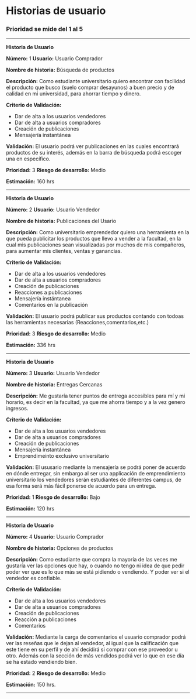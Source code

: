 # Historias de usuario

### Prioridad se mide del 1 al 5  

---------------------------

**Historia de Usuario** 

**Número:** 1                              **Usuario:** Usuario Comprador 

**Nombre de historia:** Búsqueda de productos

**Descripción:** Como estudiante universitario quiero encontrar con facilidad el producto que busco (suelo comprar desayunos) a buen precio y de calidad en mi universidad, para ahorrar tiempo y dinero.

**Criterio de Validación:** 
* Dar de alta a los usuarios vendedores
* Dar de alta a usuarios compradores 
* Creación de publicaciones 
* Mensajería instantánea 

**Validación:** El usuario podrá ver publicaciones en las cuales encontrará productos de su interés, además en la barra de búsqueda podrá escoger una en específico. 

**Prioridad:** 3                       **Riesgo de desarrollo:** Medio        
 
**Estimación:** 160 hrs        

--------------------------------

**Historia de Usuario** 

**Número:** 2                             **Usuario:** Usuario Vendedor 

**Nombre de historia:** Publicaciones del Usario

**Descripción:** Como universitario emprendedor quiero una herramienta en la que pueda publicitar los productos que llevo a vender a la facultad, en la cual mis publicaciones sean visualizadas por muchos de mis compañeros, para aumentar mis clientes, ventas y ganancias.

**Criterio de Validación:** 
* Dar de alta a los usuarios vendedores
* Dar de alta a usuarios compradores 
* Creación de publicaciones
* Reacciones a publicaciones
* Mensajería instántanea
* Comentarios en la publicación
 
**Validación:** El usuario podrá publicar sus productos contando con todoas las herramientas necesarias (Reacciones,comentarios,etc.)

**Prioridad:** 3                       **Riesgo de desarrollo:** Medio       
 
**Estimación:** 336 hrs       

-------------------------------------------------------------------------------------------------------

**Historia de Usuario** 

**Número:** 3                              **Usuario:** Usuario Vendedor 

**Nombre de historia:** Entregas Cercanas 

**Descripción:** Me gustaría tener puntos de entrega accesibles para mí y mi horario, es decir en la facultad, ya que me ahorra tiempo y  a la vez genero ingresos. 

**Criterio de Validación:** 
* Dar de alta a los usuarios vendedores
* Dar de alta a usuarios compradores 
* Creación de publicaciones 
* Mensajería instantánea
* Emprendimeinto exclusivo universitario

**Validación:** El ususario mediante la mensajería se podrá poner de acuerdo en dónde entregar, sin embargo al ser una applicación de emprendimiento universitario los vendedores serán estudiantes de diferentes campus, de esa forma será más fácil ponerse de acuerdo para un entrega.

**Prioridad:** 1                     **Riesgo de desarrollo:** Bajo       
 
**Estimación:** 120 hrs        


--------------------------------------------------------------------------------------------------

**Historia de Usuario** 

**Número:** 4                              **Usuario:** Usuario Comprador 

**Nombre de historia:** Opciones de productos


**Descripción:** Como estudiante que compra la mayoría de las veces me gustaría ver las opciones que hay, o cuando no tengo ni idea de que pedir poder ver que es lo que más se está pidiendo o vendiendo. Y poder ver si el vendedor es confiable. 

**Criterio de Validación:** 
* Dar de alta a los usuarios vendedores
* Dar de alta a usuarios compradores 
* Creación de publicaciones
* Reacción a publicaciones
* Comentarios

**Validación:** Mediante la carga de comentarios el usuario comprador podrá ver las reseñas que le dejan al vendedor, al igual que la calificación que este tiene en su perfil y de ahí decidirá si comprar con ese proveedor u otro. Además con la sección de más vendidos podrá ver lo que en ese día se ha estado vendiendo bien. 

**Prioridad:** 2                      **Riesgo de desarrollo:** Medio        
 
**Estimación:** 150 hrs.     


-----------------------------------------------------------------------------------------------------------
